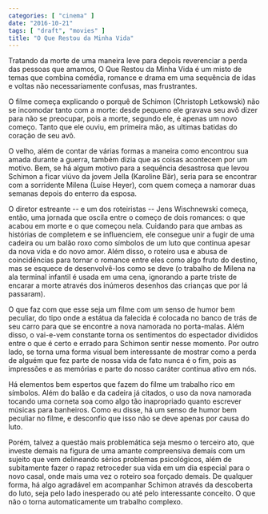```yaml
---
categories: [ "cinema" ]
date: "2016-10-21"
tags: [ "draft", "movies" ]
title: "O Que Restou da Minha Vida"
---
```

Tratando da morte de uma maneira leve para depois reverenciar a perda
das pessoas que amamos, O Que Restou da Minha Vida é um misto de temas
que combina comédia, romance e drama em uma sequência de idas e voltas
não necessariamente confusas, mas frustrantes.

O filme começa explicando o porquê de Schimon (Christoph Letkowski)
não se incomodar tanto com a morte: desde pequeno ele gravava seu avô
dizer para não se preocupar, pois a morte, segundo ele, é apenas um
novo começo. Tanto que ele ouviu, em primeira mão, as ultimas batidas
do coração de seu avô.

O velho, além de contar de várias formas a maneira como encontrou
sua amada durante a guerra, também dizia que as coisas acontecem por
um motivo. Bem, se há algum motivo para a sequência desastrosa que
levou Schimon a ficar viúvo da jovem Jella (Karoline Bär), seria para
se encontrar com a sorridente Milena (Luise Heyer), com quem começa a
namorar duas semanas depois do enterro da esposa.

O diretor estreante -- e um dos roteiristas -- Jens Wischnewski começa,
então, uma jornada que oscila entre o começo de dois romances: o
que acabou em morte e o que começou nela. Cuidando para que ambas as
histórias de completem e se influenciem, ele consegue unir a fugir de
uma cadeira ou um balão roxo como símbolos de um luto que continua
apesar da nova vida e do novo amor. Além disso, o roteiro usa e abusa
de coincidências para tornar o romance entre eles como algo fruto do
destino, mas se esquece de desenvolvê-los como se deve (o trabalho de
Milena na ala terminal infantil é usada em uma cena, ignorando a parte
triste de encarar a morte através dos inúmeros desenhos das crianças
que por lá passaram).

O que faz com que esse seja um filme com um senso de humor bem peculiar,
do tipo onde a estátua da falecida é colocada no banco de trás de seu
carro para que se encontre a nova namorada no porta-malas. Além disso,
o vai-e-vem constante torna os sentimentos do espectador divididos
entre o que é certo e errado para Schimon sentir nesse momento. Por
outro lado, se torna uma forma visual bem interessante de mostrar como
a perda de alguém que fez parte de nossa vida de fato nunca é o fim,
pois as impressões e as memórias e parte do nosso caráter continua
ativo em nós.

Há elementos bem espertos que fazem do filme um trabalho rico em
símbolos. Além do balão e da cadeira já citados, o uso da nova
namorada tocando uma corneta soa como algo tão inapropriado quanto
escrever músicas para banheiros. Como eu disse, há um senso de humor
bem peculiar no filme, e desconfio que isso não se deve apenas por
causa do luto.

Porém, talvez a questão mais problemática seja mesmo o terceiro ato,
que investe demais na figura de uma amante compreensiva demais com um
sujeito que vem delineando sérios problemas psicológicos, além de
subitamente fazer o rapaz retroceder sua vida em um dia especial para o
novo casal, onde mais uma vez o roteiro soa forçado demais. De qualquer
forma, há algo agradável em acompanhar Schimon através da descoberta
do luto, seja pelo lado inesperado ou até pelo interessante conceito. O
que não o torna automaticamente um trabalho complexo.
